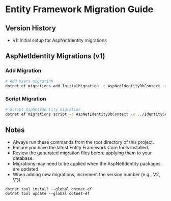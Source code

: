 ﻿# Entity Framework Migration Guide

## Version History
- v1: Initial setup for AspNetIdentity migrations

## AspNetIdentity Migrations (v1)

### Add Migration

```bash
# Add Users migration
dotnet ef migrations add InitialMigration -c AspNetIdentityDbContext -s ../IdentityServer/IdentityServer.csproj -o AspNetIdentity/EntityFramework/Migrations
```

### Script Migration

```bash
# Script AspNetIdentity migration
dotnet ef migrations script -c AspNetIdentityDbContext -s ../IdentityServer/IdentityServer.csproj -o AspNetIdentity/EntityFramework/Migrations/SQL/AspNetIdentityDb.sql
```

## Notes
- Always run these commands from the root directory of this project.
- Ensure you have the latest Entity Framework Core tools installed.
- Review the generated migration files before applying them to your database.
- Migrations may need to be applied when the AspNetIdentity packages are updated.
- When adding new migrations, increment the version number (e.g., V2, V3).

```
dotnet tool install --global dotnet-ef
dotnet tool update --global dotnet-ef
```